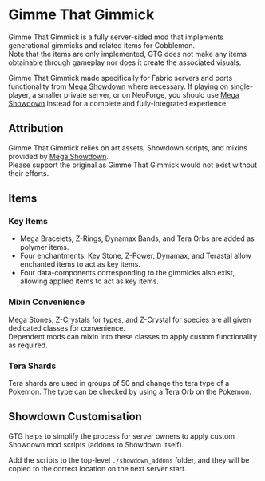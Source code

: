 # Gimme That Gimmick
Gimme That Gimmick is a fully server-sided mod that implements generational gimmicks and related items for Cobblemon.  
Note that the items are only implemented, GTG does not make any items obtainable through gameplay nor does it create the associated visuals.

Gimme That Gimmick made specifically for Fabric servers and ports functionality from [Mega Showdown](https://github.com/yajatkaul/Mega_Showdown)
where necessary. If playing on single-player, a smaller private server, or on NeoForge, you should use
[Mega Showdown](https://github.com/yajatkaul/Mega_Showdown) instead for a complete and fully-integrated experience.

## Attribution
Gimme That Gimmick relies on art assets, Showdown scripts, and mixins provided by [Mega Showdown](https://github.com/yajatkaul/Mega_Showdown).  
Please support the original as Gimme That Gimmick would not exist without their efforts.

## Items
### Key Items
- Mega Bracelets, Z-Rings, Dynamax Bands, and Tera Orbs are added as polymer items.
- Four enchantments: Key Stone, Z-Power, Dynamax, and Terastal allow enchanted items to act as key items.
- Four data-components corresponding to the gimmicks also exist, allowing applied items to act as key items.

### Mixin Convenience
Mega Stones, Z-Crystals for types, and Z-Crystal for species are all given dedicated classes for convenience.  
Dependent mods can mixin into these classes to apply custom functionality as required.

### Tera Shards
Tera shards are used in groups of 50 and change the tera type of a Pokemon. The type can be checked by using a Tera Orb on the Pokemon.

## Showdown Customisation
GTG helps to simplify the process for server owners to apply custom Showdown mod scripts (addons to Showdown itself).

Add the scripts to the top-level `./showdown_addons` folder, and they will be copied to the correct location on the next server start.
